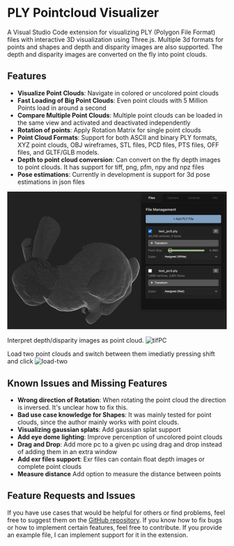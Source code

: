 # PLY Pointcloud Visualizer

A Visual Studio Code extension for visualizing PLY (Polygon File Format) files with interactive 3D visualization using Three.js.
Multiple 3d formats for points and shapes and depth and disparity images are also supported.
The depth and disparity images are converted on the fly into point clouds.

## Features

- **Visualize Point Clouds**: Navigate in colored or uncolored point clouds
- **Fast Loading of Big Point Clouds**: Even point clouds with 5 Million Points load in around a second
- **Compare Multiple Point Clouds**: Multiple point clouds can be loaded in the same view and activated and deactivated independently
- **Rotation of points**: Apply Rotation Matrix for single point clouds
- **Point Cloud Formats**: Support for both ASCII and binary PLY formats, XYZ point clouds, OBJ wireframes, STL files, PCD files, PTS files, OFF files, and GLTF/GLB models.
- **Depth to point cloud conversion**: Can convert on the fly depth images to point clouds. It has support for tiff, png, pfm, npy and npz files
- **Pose estimations**: Currently in development is support for 3d pose estimations in json files

![example-view](assets/example.png)

Interpret depth/disparity images as point cloud.
![tifPC](https://github.com/kleinicke/ply-visualizer/releases/download/v1.0.0/disp2pc.gif)

Load two point clouds and switch between them imediatly pressing shift and click
![load-two](https://github.com/kleinicke/ply-visualizer/releases/download/v0.0.14/load2.gif)

## Known Issues and Missing Features

- **Wrong direction of Rotation**: When rotating the point cloud the direction is inversed. It's unclear how to fix this.
- **Bad use case knowledge for Shapes**: It was mainly tested for point clouds, since the author mainly works with point clouds.
- **Visualizing gaussian splats**: Add gaussian splat support
- **Add eye dome lighting**: Improve percenption of uncolored point clouds
- **Drag and Drop**: Add more pc to a given pc using drag and drop instead of adding them in an extra window
- **Add exr files support**: Exr files can contain float depth images or complete point clouds
- **Measure distance** Add option to measure the distance between points

## Feature Requests and Issues

If you have use cases that would be helpful for others or find problems, feel free to suggest them on the [GitHub repository](https://github.com/kleinicke/ply-visualizer/issues). If you know how to fix bugs or how to implement certain features, feel free to contribute. If you provide an example file, I can implement support for it in the extension.
